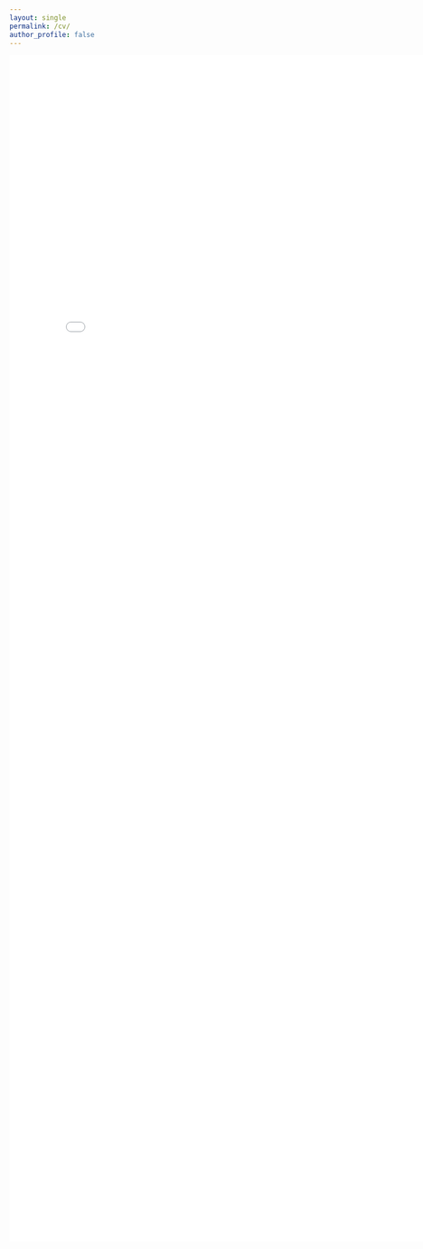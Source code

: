```yaml
---
layout: single
permalink: /cv/
author_profile: false
---
```


<embed src="/pdfs/NT_Curricula_Vitae.pdf" width="800px" height="2100px" />